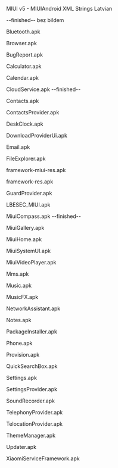 MIUI v5 - MIUIAndroid XML Strings Latvian

--finished-- bez bildem

Bluetooth.apk

Browser.apk

BugReport.apk

Calculator.apk

Calendar.apk

CloudService.apk --finished--

Contacts.apk

ContactsProvider.apk

DeskClock.apk

DownloadProviderUi.apk

Email.apk

FileExplorer.apk

framework-miui-res.apk

framework-res.apk

GuardProvider.apk

LBESEC_MIUI.apk

MiuiCompass.apk --finished--

MiuiGallery.apk

MiuiHome.apk

MiuiSystemUI.apk

MiuiVideoPlayer.apk

Mms.apk

Music.apk

MusicFX.apk

NetworkAssistant.apk

Notes.apk

PackageInstaller.apk

Phone.apk

Provision.apk

QuickSearchBox.apk

Settings.apk

SettingsProvider.apk

SoundRecorder.apk

TelephonyProvider.apk

TelocationProvider.apk

ThemeManager.apk

Updater.apk

XiaomiServiceFramework.apk







